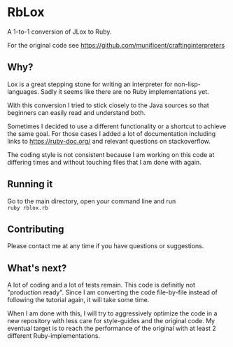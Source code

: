 # RbLox
A 1-to-1 conversion of JLox to Ruby.

For the original code see https://github.com/munificent/craftinginterpreters

## Why?

Lox is a great stepping stone for writing an interpreter for non-lisp-languages.
Sadly it seems like there are no Ruby implementations yet.

With this conversion I tried to stick closely to the Java sources so
that beginners can easily read and understand both.

Sometimes I decided to use a different functionality or a shortcut to
achieve the same goal. For those cases I added a lot of documentation
including links to https://ruby-doc.org/ and relevant questions on
stackoverflow.

The coding style is not consistent because I am working on this code at
differing times and without touching files that I am done with again.

## Running it

Go to the main directory, open your command line and run  
``ruby rblox.rb``

## Contributing

Please contact me at any time if you have questions or suggestions.

## What's next?

A lot of coding and a lot of tests remain. This code is definitly not
"production ready". Since I am converting the code file-by-file
instead of following the tutorial again, it will take some time.

When I am done with this, I will try to aggressively optimize the code in 
a new repository with less care for style-guides and the original code.
My eventual target is to reach the performance of the original with
at least 2 different Ruby-implementations.
